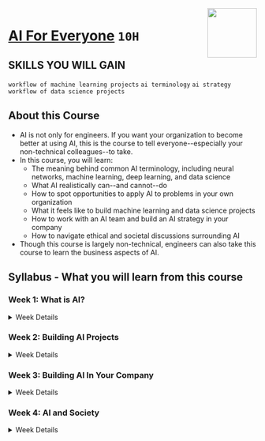 <img align="right" width="100" height="100" src="https://github.com/cs-MohamedAyman/Coursera-Specializations/blob/master/organizations-logos/deeplearning.ai.jpg">

# [AI For Everyone](https://www.coursera.org/learn/ai-for-everyone) `10H`

## SKILLS YOU WILL GAIN
`workflow of machine learning projects` `ai terminology` `ai strategy` `workflow of data science projects`

## About this Course
- AI is not only for engineers. If you want your organization to become better at using AI, this is the course to tell everyone--especially your non-technical colleagues--to take. 
- In this course, you will learn:
  - The meaning behind common AI terminology, including neural networks, machine learning, deep learning, and data science
  - What AI realistically can--and cannot--do
  - How to spot opportunities to apply AI to problems in your own organization
  - What it feels like to build machine learning and data science projects
  - How to work with an AI team and build an AI strategy in your company
  - How to navigate ethical and societal discussions surrounding AI
- Though this course is largely non-technical, engineers can also take this course to learn the business aspects of AI.

## Syllabus - What you will learn from this course

### Week 1: What is AI?

<details>
      <summary>Week Details</summary>
<br>

- What is AI?
  - Video: Week 1 Introduction
  - Video: Machine Learning
  - Video: What is data?
  - Video: The terminology of AI
  - Video: What makes an AI company?
  - Video: What machine learning can and cannot do
  - Video: More examples of what machine learning can and cannot do
  - Video: Non-technical explanation of deep learning (Part 1, optional)
  - Video: Non-technical explanation of deep learning (Part 2, optional)
  - Quiz: Week 1 Quiz
</details>

### Week 2: Building AI Projects

<details>
      <summary>Week Details</summary>
<br>

- Building AI Projects
  - Video: Week 2 Introduction
  - Video: Workflow of a machine learning project
  - Video: Workflow of a data science project
  - Video: Every job function needs to learn how to use data
  - Video: How to choose an AI project (Part 1)
  - Video: How to choose an AI project (Part 2)
  - Video: Working with an AI team
  - Video: Technical tools for AI teams (optional)
  - Quiz: Week 2 Quiz
</details>

### Week 3: Building AI In Your Company

<details>
      <summary>Week Details</summary>
<br>

- Building AI in Your Company
  - Video: Week 3 Introduction
  - Video: Case study: Smart speaker
  - Video: Case study: Self-driving car
  - Video: Example roles of an AI team
  - Video: AI Transformation Playbook (Part 1)
  - Video: AI Transformation Playbook (Part 2)
  - Video: AI pitfalls to avoid
  - Video: Taking your first step in AI
  - Video: Survey of major AI application areas (optional)
  - Video: Survey of major AI techniques (optional)
  - Quiz: Week 3 Quiz
</details>

### Week 4: AI and Society

<details>
      <summary>Week Details</summary>
<br>

- AI and Society
  - Video: Week 4 Introduction
  - Video: A realistic view of AI
  - Video: Discrimination / Bias
  - Video: Adversarial attacks on AI
  - Video: Adverse uses of AI
  - Video: AI and developing economies
  - Video: AI and jobs
  - Video: Conclusion
  - Quiz: Week 4 Quiz
</details>
